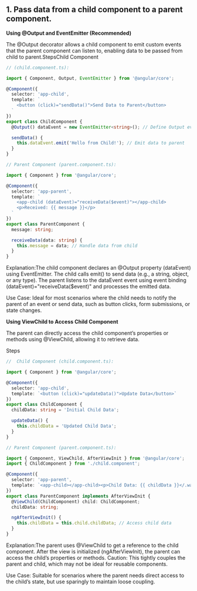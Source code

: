 ## 1. Pass data from a child component to a parent component.

**Using @Output and EventEmitter (Recommended)**

The @Output decorator allows a child component to emit custom events that the parent component can listen to, enabling data to be passed from child to parent.StepsChild Component

```typescript
// (child.component.ts):

import { Component, Output, EventEmitter } from '@angular/core';

@Component({
  selector: 'app-child',
  template: `
    <button (click)="sendData()">Send Data to Parent</button>
  `
})
export class ChildComponent {
  @Output() dataEvent = new EventEmitter<string>(); // Define Output event

  sendData() {
    this.dataEvent.emit('Hello from Child!'); // Emit data to parent
  }
}
```

```typescript
// Parent Component (parent.component.ts):

import { Component } from '@angular/core';

@Component({
  selector: 'app-parent',
  template: `
    <app-child (dataEvent)="receiveData($event)"></app-child>
    <p>Received: {{ message }}</p>
  `
})
export class ParentComponent {
  message: string;

  receiveData(data: string) {
    this.message = data; // Handle data from child
  }
}
```

Explanation:The child component declares an @Output property (dataEvent) using EventEmitter.
The child calls emit() to send data (e.g., a string, object, or any type).
The parent listens to the dataEvent event using event binding (dataEvent)="receiveData($event)" and processes the emitted data.

Use Case: Ideal for most scenarios where the child needs to notify the parent of an event or send data, such as button clicks, form submissions, or state changes.

**Using ViewChild to Access Child Component**

The parent can directly access the child component’s properties or methods using @ViewChild, allowing it to retrieve data.

Steps

```typescript
//  Child Component (child.component.ts):

import { Component } from '@angular/core';

@Component({
  selector: 'app-child',
  template: `<button (click)="updateData()">Update Data</button>`
})
export class ChildComponent {
  childData: string = 'Initial Child Data';

  updateData() {
    this.childData = 'Updated Child Data';
  }
}
```

```typescript
// Parent Component (parent.component.ts):

import { Component, ViewChild, AfterViewInit } from '@angular/core';
import { ChildComponent } from './child.component';

@Component({
  selector: 'app-parent',
  template: `<app-child></app-child><p>Child Data: {{ childData }}</.watch>`
})
export class ParentComponent implements AfterViewInit {
  @ViewChild(ChildComponent) child: ChildComponent;
  childData: string;

  ngAfterViewInit() {
    this.childData = this.child.childData; // Access child data
  }
}
```

Explanation:The parent uses @ViewChild to get a reference to the child component.
After the view is initialized (ngAfterViewInit), the parent can access the child’s properties or methods.
Caution: This tightly couples the parent and child, which may not be ideal for reusable components.

Use Case: Suitable for scenarios where the parent needs direct access to the child’s state, but use sparingly to maintain loose coupling.


